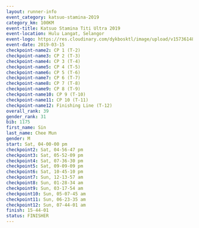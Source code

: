 ```yaml
--- 
layout: runner-info 
event_category: katsuo-stamina-2019 
category_km: 100KM 
event-title: Katsuo Stamina Titi Ultra 2019 
event-location: Hulu Langat, Selangor 
event-logo: https://res.cloudinary.com/dykbosktl/image/upload/v1573614825/Logo/Logo_p7ft6n.png 
event-date: 2019-03-15 
checkpoint-name2: CP 1 (T-2) 
checkpoint-name3: CP 2 (T-3) 
checkpoint-name4: CP 3 (T-4) 
checkpoint-name5: CP 4 (T-5) 
checkpoint-name6: CP 5 (T-6) 
checkpoint-name7: CP 6 (T-7) 
checkpoint-name8: CP 7 (T-8) 
checkpoint-name9: CP 8 (T-9) 
checkpoint-name10: CP 9 (T-10) 
checkpoint-name11: CP 10 (T-11) 
checkpoint-name12: Finishing Line (T-12) 
overall_rank: 39
gender_rank: 31
bib: 1175
first_name: Sin
last_name: Chee Mun
gender: M
start: Sat, 04-00-00 pm
checkpoint2: Sat, 04-56-47 pm
checkpoint3: Sat, 05-52-09 pm
checkpoint4: Sat, 07-36-30 pm
checkpoint5: Sat, 09-09-09 pm
checkpoint6: Sat, 10-45-10 pm
checkpoint7: Sun, 12-13-57 am
checkpoint8: Sun, 01-28-34 am
checkpoint9: Sun, 03-17-54 am
checkpoint10: Sun, 05-07-45 am
checkpoint11: Sun, 06-23-35 am
checkpoint12: Sun, 07-44-01 am
finish: 15-44-01
status: FINISHER
--- 
```

